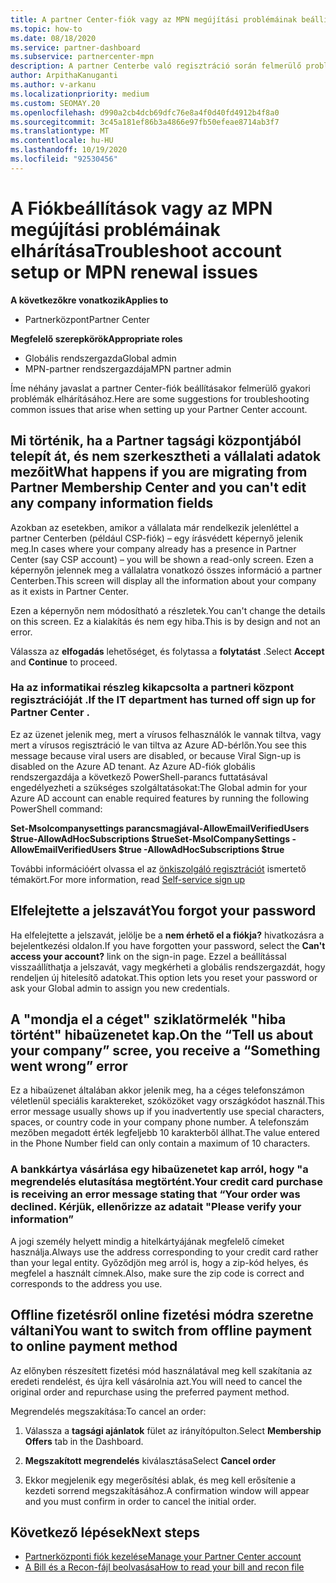 ```yaml
---
title: A partner Center-fiók vagy az MPN megújítási problémáinak beállításával kapcsolatos hibák elhárítása
ms.topic: how-to
ms.date: 08/18/2020
ms.service: partner-dashboard
ms.subservice: partnercenter-mpn
description: A partner Centerbe való regisztráció során felmerülő problémák elhárítása. Válaszok a fizetési módokkal, a Felejtési jelszavakkal és egyebekkel kapcsolatos problémákra.
author: ArpithaKanuganti
ms.author: v-arkanu
ms.localizationpriority: medium
ms.custom: SEOMAY.20
ms.openlocfilehash: d990a2cb4dcb69dfc76e8a4f0d40fd4912b4f8a0
ms.sourcegitcommit: 3c45a181ef86b3a4866e97fb50efeae8714ab3f7
ms.translationtype: MT
ms.contentlocale: hu-HU
ms.lasthandoff: 10/19/2020
ms.locfileid: "92530456"
---
```

# <a name="troubleshoot-account-setup-or-mpn-renewal-issues"></a><span data-ttu-id="59b45-104">A Fiókbeállítások vagy az MPN megújítási problémáinak elhárítása</span><span class="sxs-lookup"><span data-stu-id="59b45-104">Troubleshoot account setup or MPN renewal issues</span></span>

<span data-ttu-id="59b45-105">**A következőkre vonatkozik**</span><span class="sxs-lookup"><span data-stu-id="59b45-105">**Applies to**</span></span>

- <span data-ttu-id="59b45-106">Partnerközpont</span><span class="sxs-lookup"><span data-stu-id="59b45-106">Partner Center</span></span>
 
<span data-ttu-id="59b45-107">**Megfelelő szerepkörök**</span><span class="sxs-lookup"><span data-stu-id="59b45-107">**Appropriate roles**</span></span>

- <span data-ttu-id="59b45-108">Globális rendszergazda</span><span class="sxs-lookup"><span data-stu-id="59b45-108">Global admin</span></span>
- <span data-ttu-id="59b45-109">MPN-partner rendszergazdája</span><span class="sxs-lookup"><span data-stu-id="59b45-109">MPN partner admin</span></span> 
 
<span data-ttu-id="59b45-110">Íme néhány javaslat a partner Center-fiók beállításakor felmerülő gyakori problémák elhárításához.</span><span class="sxs-lookup"><span data-stu-id="59b45-110">Here are some suggestions for troubleshooting common issues that arise when setting up your Partner Center account.</span></span>

## <a name="what-happens-if-you-are-migrating-from-partner-membership-center-and-you-cant-edit-any-company-information-fields"></a><span data-ttu-id="59b45-111">Mi történik, ha a Partner tagsági központjából telepít át, és nem szerkesztheti a vállalati adatok mezőit</span><span class="sxs-lookup"><span data-stu-id="59b45-111">What happens if you are migrating from Partner Membership Center and you can't edit any company information fields</span></span>

<span data-ttu-id="59b45-112">Azokban az esetekben, amikor a vállalata már rendelkezik jelenléttel a partner Centerben (például CSP-fiók) – egy írásvédett képernyő jelenik meg.</span><span class="sxs-lookup"><span data-stu-id="59b45-112">In cases where your company already has a presence in Partner Center (say CSP account) – you will be shown a read-only screen.</span></span> <span data-ttu-id="59b45-113">Ezen a képernyőn jelennek meg a vállalatra vonatkozó összes információ a partner Centerben.</span><span class="sxs-lookup"><span data-stu-id="59b45-113">This screen will display all the information about your company as it exists in Partner Center.</span></span>

<span data-ttu-id="59b45-114">Ezen a képernyőn nem módosítható a részletek.</span><span class="sxs-lookup"><span data-stu-id="59b45-114">You can't change the details on this screen.</span></span> <span data-ttu-id="59b45-115">Ez a kialakítás és nem egy hiba.</span><span class="sxs-lookup"><span data-stu-id="59b45-115">This is by design and not an error.</span></span>

<span data-ttu-id="59b45-116">Válassza az **elfogadás** lehetőséget, és folytassa a **folytatást** .</span><span class="sxs-lookup"><span data-stu-id="59b45-116">Select **Accept** and **Continue** to proceed.</span></span>


### <a name="if-the-it-department-has-turned-off-sign-up-for-partner-center"></a><span data-ttu-id="59b45-117">Ha az informatikai részleg kikapcsolta a **partneri központ regisztrációját** .</span><span class="sxs-lookup"><span data-stu-id="59b45-117">If the IT department has turned off **sign up for Partner Center** .</span></span>

<span data-ttu-id="59b45-118">Ez az üzenet jelenik meg, mert a vírusos felhasználók le vannak tiltva, vagy mert a vírusos regisztráció le van tiltva az Azure AD-bérlőn.</span><span class="sxs-lookup"><span data-stu-id="59b45-118">You see this message because viral users are disabled, or because Viral Sign-up is disabled on the Azure AD tenant.</span></span> <span data-ttu-id="59b45-119">Az Azure AD-fiók globális rendszergazdája a következő PowerShell-parancs futtatásával engedélyezheti a szükséges szolgáltatásokat:</span><span class="sxs-lookup"><span data-stu-id="59b45-119">The Global admin for your Azure AD account can enable required features by running the following PowerShell command:</span></span>

<span data-ttu-id="59b45-120">**Set-Msolcompanysettings parancsmagjával-AllowEmailVerifiedUsers $true-AllowAdHocSubscriptions $true**</span><span class="sxs-lookup"><span data-stu-id="59b45-120">**Set-MsolCompanySettings -AllowEmailVerifiedUsers $true -AllowAdHocSubscriptions $true**</span></span>

<span data-ttu-id="59b45-121">További információért olvassa el az [önkiszolgáló regisztrációt](/azure/active-directory/users-groups-roles/directory-self-service-signup) ismertető témakört.</span><span class="sxs-lookup"><span data-stu-id="59b45-121">For more information, read [Self-service sign up](/azure/active-directory/users-groups-roles/directory-self-service-signup)</span></span>

## <a name="you-forgot-your-password"></a><span data-ttu-id="59b45-122">Elfelejtette a jelszavát</span><span class="sxs-lookup"><span data-stu-id="59b45-122">You forgot your password</span></span>

<span data-ttu-id="59b45-123">Ha elfelejtette a jelszavát, jelölje be a **nem érhető el a fiókja?** hivatkozásra a bejelentkezési oldalon.</span><span class="sxs-lookup"><span data-stu-id="59b45-123">If you have forgotten your password, select the **Can't access your account?** link on the sign-in page.</span></span> <span data-ttu-id="59b45-124">Ezzel a beállítással visszaállíthatja a jelszavát, vagy megkérheti a globális rendszergazdát, hogy rendeljen új hitelesítő adatokat.</span><span class="sxs-lookup"><span data-stu-id="59b45-124">This option lets you reset your password or ask your Global admin to assign you new credentials.</span></span>

## <a name="on-the-tell-us-about-your-company-scree-you-receive-a-something-went-wrong-error"></a><span data-ttu-id="59b45-125">A "mondja el a céget" sziklatörmelék "hiba történt" hibaüzenetet kap.</span><span class="sxs-lookup"><span data-stu-id="59b45-125">On the “Tell us about your company” scree, you receive a “Something went wrong” error</span></span>

<span data-ttu-id="59b45-126">Ez a hibaüzenet általában akkor jelenik meg, ha a céges telefonszámon véletlenül speciális karaktereket, szóközöket vagy országkódot használ.</span><span class="sxs-lookup"><span data-stu-id="59b45-126">This error message usually shows up if you inadvertently use special characters, spaces, or country code in your company phone number.</span></span> <span data-ttu-id="59b45-127">A telefonszám mezőben megadott érték legfeljebb 10 karakterből állhat.</span><span class="sxs-lookup"><span data-stu-id="59b45-127">The value entered in the Phone Number field can only contain a maximum of 10 characters.</span></span>


### <a name="your-credit-card-purchase-is-receiving-an-error-message-stating-that-your-order-was-declined-please-verify-your-information"></a><span data-ttu-id="59b45-128">A bankkártya vásárlása egy hibaüzenetet kap arról, hogy "a megrendelés elutasítása megtörtént.</span><span class="sxs-lookup"><span data-stu-id="59b45-128">Your credit card purchase is receiving an error message stating that “Your order was declined.</span></span> <span data-ttu-id="59b45-129">Kérjük, ellenőrizze az adatait "</span><span class="sxs-lookup"><span data-stu-id="59b45-129">Please verify your information”</span></span>


<span data-ttu-id="59b45-130">A jogi személy helyett mindig a hitelkártyájának megfelelő címeket használja.</span><span class="sxs-lookup"><span data-stu-id="59b45-130">Always use the address corresponding to your credit card rather than your legal entity.</span></span> <span data-ttu-id="59b45-131">Győződjön meg arról is, hogy a zip-kód helyes, és megfelel a használt címnek.</span><span class="sxs-lookup"><span data-stu-id="59b45-131">Also, make sure the zip code is correct and corresponds to the address you use.</span></span>

## <a name="you-want-to-switch-from-offline-payment-to-online-payment-method"></a><span data-ttu-id="59b45-132">Offline fizetésről online fizetési módra szeretne váltani</span><span class="sxs-lookup"><span data-stu-id="59b45-132">You want to switch from offline payment to online payment method</span></span> 

<span data-ttu-id="59b45-133">Az előnyben részesített fizetési mód használatával meg kell szakítania az eredeti rendelést, és újra kell vásárolnia azt.</span><span class="sxs-lookup"><span data-stu-id="59b45-133">You will need to cancel the original order and repurchase using the preferred payment method.</span></span>

<span data-ttu-id="59b45-134">Megrendelés megszakítása:</span><span class="sxs-lookup"><span data-stu-id="59b45-134">To cancel an order:</span></span>

1. <span data-ttu-id="59b45-135">Válassza a **tagsági ajánlatok** fület az irányítópulton.</span><span class="sxs-lookup"><span data-stu-id="59b45-135">Select **Membership Offers** tab in the Dashboard.</span></span>

2. <span data-ttu-id="59b45-136">**Megszakított megrendelés** kiválasztása</span><span class="sxs-lookup"><span data-stu-id="59b45-136">Select **Cancel order**</span></span>

3. <span data-ttu-id="59b45-137">Ekkor megjelenik egy megerősítési ablak, és meg kell erősítenie a kezdeti sorrend megszakításához.</span><span class="sxs-lookup"><span data-stu-id="59b45-137">A confirmation window will appear and you must confirm in order to cancel the initial order.</span></span>

## <a name="next-steps"></a><span data-ttu-id="59b45-138">Következő lépések</span><span class="sxs-lookup"><span data-stu-id="59b45-138">Next steps</span></span>

- [<span data-ttu-id="59b45-139">Partnerközponti fiók kezelése</span><span class="sxs-lookup"><span data-stu-id="59b45-139">Manage your Partner Center account</span></span>](partner-center-account-setup.md)
- [<span data-ttu-id="59b45-140">A Bill és a Recon-fájl beolvasása</span><span class="sxs-lookup"><span data-stu-id="59b45-140">How to read your bill and recon file</span></span>](read-your-bill.md)